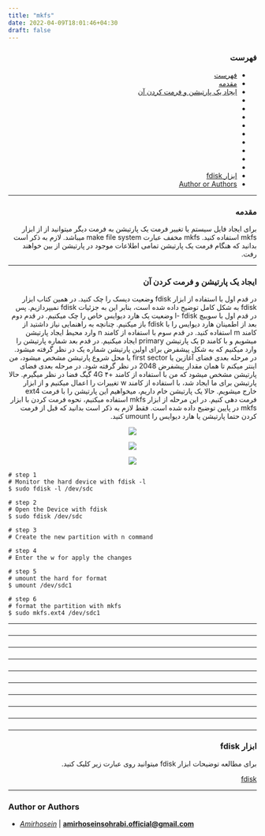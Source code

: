 ```yaml
---
title: "mkfs"
date: 2022-04-09T18:01:46+04:30
draft: false
---
```



<div dir='rtl'>

### فهرست

- [فهرست](#فهرست)
- [مقدمه](#مقدمه)
- [ایجاد یک پارتیشن و فرمت کردن آن](#ایجاد-یک-پارتیشن-و-فرمت-کردن-آن)
- [](#)
- [](#-1)
- [](#-2)
- [](#-3)
- [](#-4)
- [](#-5)
- [](#-6)
- [](#-7)
- [](#-8)
- [ابزار fdisk](#ابزار-fdisk)
- [Author or Authors](#author-or-authors)
</div>

---
<div dir='rtl'>

### مقدمه
برای ایجاد فایل سیستم یا تغییر فرمت یک پارتیشن به فرمت دیگر میتوانید از از ابزار mkfs استفاده کنید. mkfs مخفف عبارت make file system میباشد. لازم به ذکر است بدانید که هنگام فرمت یک پارتیشن تمامی اطلاعات موجود در پارتیشن از بین خواهند رفت.
</div>

---
<div dir='rtl'>

### ایجاد یک پارتیشن و فرمت کردن آن
در قدم اول با استفاده از ابزار fdisk وضعیت دیسک را چک کنید. در همین کتاب ابزار fdisk به شکل کامل توضیح داده شده است، بنابر این به جزئیات fdisk نمیپردازیم.
پس در قدم اول با سوییچ l- fdisk وضعیت یک هارد دیوایس خاص را چک میکنیم. در قدم دوم بعد از اطمینان هارد دیوایس را با fdisk باز میکنیم. چنانچه به راهنمایی نیاز داشتید از کامند m استفاده کنید. در قدم سوم با استفاده از کامند n وارد محیط ایجاد پارتیشن میشویم و با کامند p یک پارتیشن primary ایجاد میکنیم. در قدم بعد شماره پارتیشن را وارد میکنیم که به شکل پیشفرض برای اولین پارتیشن شماره یک در نظر گرفته میشود. در مرحله بعدی فضای آغازین یا first sector یا محل شروع پارتیشن مشخص میشود، من اینتر میکنم تا همان مقدار پیشفرض 2048 در نظر گرفته شود. در مرحله بعدی فضای پارتیشن مشخص میشود که من با استفاده از کامند +4G ۴ گیگ فضا در نظر میگیرم.
حالا پارتیشن برای ما ایجاد شد، با استفاده از کامند w تغییرات را اعمال میکنیم و از ابزار خارج میشویم. حالا یک پارتیشن خام داریم، میخواهیم این پارتیشن را با فرمت ext4 فرمت دهی کنیم. در این مرحله از ابزار mkfs استفاده میکنیم، نحوه فرمت کردن با ابزار mkfs در پایین توضیح داده شده است.
فقط لازم به ذکر است بدانید که قبل از فرمت کردن حتما پارتیشن یا هارد دیوایس را umount کنید.
<p align = "center">
    <img src = "1.png">
</p>

<p align = "center">
    <img src = "2.png">
</p>

<p align = "center">
    <img src = "3.png">
</p>

</div>

    # step 1
    # Monitor the hard device with fdisk -l 
    $ sudo fdisk -l /dev/sdc

    # step 2 
    # Open the Device with fdisk
    $ sudo fdisk /dev/sdc

    # step 3
    # Create the new partition with n command

    # step 4
    # Enter the w for apply the changes

    # step 5
    # umount the hard for format
    $ umount /dev/sdc1

    # step 6
    # format the partition with mkfs
    $ sudo mkfs.ext4 /dev/sdc1

---
<div dir='rtl'>

### 

</div>



---
<div dir='rtl'>

### 

</div>


---
<div dir='rtl'>

### 

</div>



---
<div dir='rtl'>

### 

</div>


---
<div dir='rtl'>

### 

</div>


---
<div dir='rtl'>

### 

</div>


---
<div dir='rtl'>

### 

</div>


---
<div dir='rtl'>

### 

</div>


---
<div dir='rtl'>

### 

</div>

---

<div dir='rtl'>

### ابزار fdisk
برای مطالعه توضیحات ابزار fdisk میتوانید روی عبارت زیر کلیک کنید.

[fdisk](http://localhost:1313/the-secret-bit/posts/fdisk/fdisk/)
</div>

---
### Author or Authors

- *[Amirhosein](https://github.com/amirhoseinsb)* | **<amirhoseinsohrabi.official@gmail.com>**

